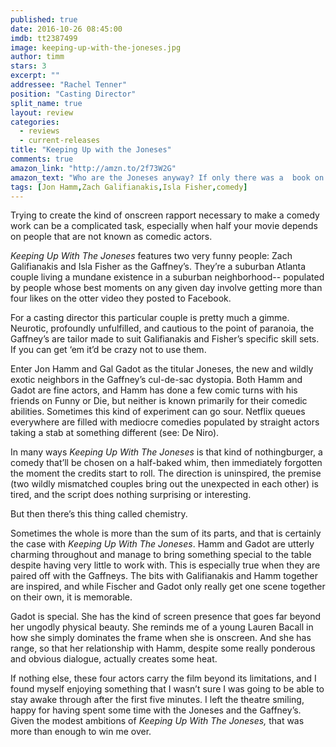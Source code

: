```yaml
---
published: true
date: 2016-10-26 08:45:00
imdb: tt2387499
image: keeping-up-with-the-joneses.jpg
author: timm
stars: 3
excerpt: ""
addressee: "Rachel Tenner"
position: "Casting Director"
split_name: true
layout: review
categories: 
  - reviews
  - current-releases
title: "Keeping Up with the Joneses"
comments: true
amazon_link: "http://amzn.to/2f73W2G"
amazon_text: "Who are the Joneses anyway? If only there was a  book on the subject..."
tags: [Jon Hamm,Zach Galifianakis,Isla Fisher,comedy]
---
```

Trying to create the kind of onscreen rapport necessary to make a comedy work can be a complicated task, especially when half your movie depends on people that are not known as comedic actors.

_Keeping Up With The Joneses_ features two very funny people: Zach Galifianakis and Isla Fisher as the Gaffney’s. They’re a suburban Atlanta couple living a mundane existence in a suburban neighborhood-- populated by people whose best moments on any given day involve getting more than four likes on the otter video they posted to Facebook.

For a casting director this particular couple is pretty much a gimme. Neurotic, profoundly unfulfilled, and cautious to the point of paranoia, the Gaffney’s are tailor made to suit Galifianakis and Fisher’s specific skill sets. If you can get ‘em it’d be crazy not to use them.

Enter Jon Hamm and Gal Gadot as the titular Joneses, the new and wildly exotic neighbors in the Gaffney’s cul-de-sac dystopia. Both Hamm and Gadot are fine actors, and Hamm has done a few comic turns with his friends on Funny or Die, but neither is known primarily for their comedic abilities. Sometimes this kind of experiment can go sour. Netflix queues everywhere are filled with mediocre comedies populated by straight actors taking a stab at something different (see: De Niro).

In many ways _Keeping Up With The Joneses_ is that kind of nothingburger, a comedy that’ll be chosen on a half-baked whim, then immediately forgotten the moment the credits start to roll. The direction is uninspired, the premise (two wildly mismatched couples bring out the unexpected in each other) is tired, and the script does nothing surprising or interesting.

But then there’s this thing called chemistry.

Sometimes the whole is more than the sum of its parts, and that is certainly the case with _Keeping Up With The Joneses_. Hamm and Gadot are utterly charming throughout and manage to bring something special to the table despite having very little to work with. This is especially true when they are paired off with the Gaffneys. The bits with Galifianakis and Hamm together are inspired, and while Fischer and Gadot only really get one scene together on their own, it is memorable.

Gadot is special. She has the kind of screen presence that goes far beyond her ungodly physical beauty. She reminds me of a young Lauren Bacall in how she simply dominates the frame when she is onscreen. And she has range, so that her relationship with Hamm, despite some really ponderous and obvious dialogue, actually creates some heat. 

If nothing else, these four actors carry the film beyond its limitations, and I found myself enjoying something that I wasn’t sure I was going to be able to stay awake through after the first five minutes. I left the theatre smiling, happy for having spent some time with the Joneses and the Gaffney’s. Given the modest ambitions of _Keeping Up With The Joneses,_ that was more than enough to win me over.